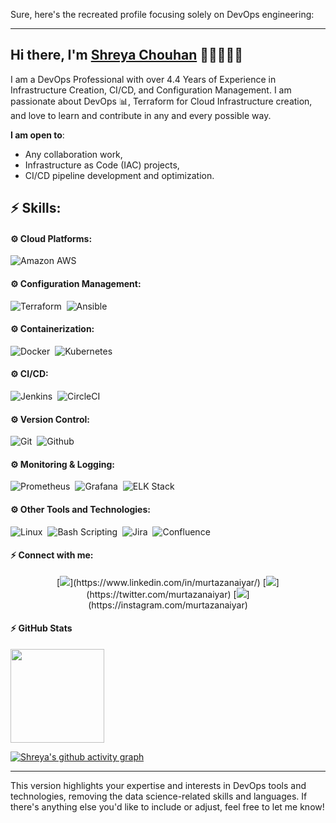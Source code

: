 Sure, here's the recreated profile focusing solely on DevOps engineering:

---

## Hi there, I'm [Shreya Chouhan](https://shreyachouhan.github.io) 👋🏼👨🏻‍💻

I am a DevOps Professional with over 4.4 Years of Experience in Infrastructure Creation, CI/CD, and Configuration Management. I am passionate about DevOps 📊, Terraform for Cloud Infrastructure creation, and love to learn and contribute in any and every possible way.

**I am open to**:
- Any collaboration work,
- Infrastructure as Code (IAC) projects,
- CI/CD pipeline development and optimization.

## ⚡ Skills:

#### ⚙️ Cloud Platforms:

![Amazon AWS](https://img.shields.io/badge/Amazon_AWS-FF9900?style=for-the-badge&logo=amazonaws&logoColor=white)&nbsp;

#### ⚙️ Configuration Management:

![Terraform](https://img.shields.io/badge/Terraform-623CE4?style=for-the-badge&logo=terraform&logoColor=white)&nbsp;
![Ansible](https://img.shields.io/badge/Ansible-EE0000?style=for-the-badge&logo=ansible&logoColor=white)&nbsp;

#### ⚙️ Containerization:

![Docker](https://img.shields.io/badge/Docker-2CA5E0?style=for-the-badge&logo=docker&logoColor=white)&nbsp;
![Kubernetes](https://img.shields.io/badge/Kubernetes-326CE5?style=for-the-badge&logo=kubernetes&logoColor=white)&nbsp;

#### ⚙️ CI/CD:

![Jenkins](https://img.shields.io/badge/Jenkins-%232C5263.svg?style=for-the-badge&logo=jenkins&logoColor=white)&nbsp;
![CircleCI](https://img.shields.io/badge/CircleCI-343434?style=for-the-badge&logo=circleci&logoColor=white)&nbsp;

#### ⚙️ Version Control:

![Git](https://img.shields.io/badge/GIT-E44C30?style=for-the-badge&logo=git&logoColor=white)&nbsp;
![Github](https://img.shields.io/badge/Github-181717?style=for-the-badge&logo=Github&logoColor=white)&nbsp;

#### ⚙️ Monitoring & Logging:

![Prometheus](https://img.shields.io/badge/Prometheus-E6522C?style=for-the-badge&logo=prometheus&logoColor=white)&nbsp;
![Grafana](https://img.shields.io/badge/Grafana-F46800?style=for-the-badge&logo=grafana&logoColor=white)&nbsp;
![ELK Stack](https://img.shields.io/badge/ELK_Stack-005571?style=for-the-badge&logo=elastic&logoColor=white)&nbsp;

#### ⚙️ Other Tools and Technologies:

![Linux](https://img.shields.io/badge/Linux-FCC624?style=for-the-badge&logo=linux&logoColor=black)&nbsp;
![Bash Scripting](https://img.shields.io/badge/Bash_Scripting-121011?style=for-the-badge&logo=gnu-bash&logoColor=white)&nbsp;
![Jira](https://img.shields.io/badge/Jira-0052CC?style=for-the-badge&logo=Jira&logoColor=white)&nbsp;
![Confluence](https://img.shields.io/badge/confluence-%23172BF4.svg?style=for-the-badge&logo=confluence&logoColor=white)&nbsp;

#### ⚡ Connect with me:

<p align = "center">
[<img src="https://img.shields.io/badge/linkedin-%2312100E.svg?&style=for-the-badge&logo=linkedin&logoColor=white&color=black" />](https://www.linkedin.com/in/murtazanaiyar/)
[<img src="https://img.shields.io/badge/twitter-%231DA1F2.svg?&style=for-the-badge&logo=twitter&logoColor=white&color=black" />](https://twitter.com/murtazanaiyar)
[<img src="https://img.shields.io/badge/instagram-%2312100E.svg?&style=for-the-badge&logo=instagram&logoColor=white&color=black" />](https://instagram.com/murtazanaiyar)
</p>

#### ⚡ GitHub Stats

<a href="https://www.adamalston.com/"><img height="150px" src="https://github-readme-stats.vercel.app/api?username=shreya-17&count_private=true&hide_title=true&hide_border=true&show_icons=true&include_all_commits=true&count_private=true&line_height=21&text_color=000&icon_color=000&bg_color=0,ea6161,ffc64d,fffc4d,52fa5a&theme=graywhite" /></a>

[![Shreya's github activity graph](https://github-readme-activity-graph.cyclic.app/graph?username=shreya-17&theme=github)](https://github.com/ashutosh00710/github-readme-activity-graph)

--- 

This version highlights your expertise and interests in DevOps tools and technologies, removing the data science-related skills and languages. If there's anything else you'd like to include or adjust, feel free to let me know!

